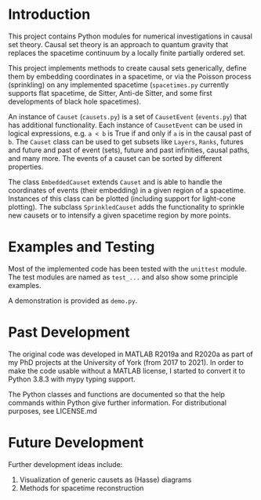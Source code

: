 # Introduction
This project contains Python modules for numerical investigations in causal set theory. Causal set theory is an approach to quantum gravity that replaces the spacetime continuum by a locally finite partially ordered set. 

This project implements methods to create causal sets generically, define them by embedding coordinates in a spacetime, or via the Poisson process (sprinkling) on any implemented spacetime (`spacetimes.py` currently supports flat spacetime, de Sitter, Anti-de Sitter, and some first developments of black hole spacetimes).

An instance of `Causet` (`causets.py`) is a set of `CausetEvent` (`events.py`) that has additional functionality. Each instance of `CausetEvent` can be used in logical expressions, e.g. `a < b` is True if and only if `a` is in the causal past of `b`. The `Causet` class can be used to get subsets like `Layers`, `Ranks`, futures and future and past of event (sets), future and past infinities, causal paths, and many more. The events of a causet can be sorted by different properties.

The class `EmbeddedCauset` extends `Causet` and is able to handle the coordinates of events (their embedding) in a given region of a spacetime. Instances of this class can be plotted (including support for light-cone plotting). The subclass `SprinkledCauset` adds the functionality to sprinkle new causets or to intensify a given spacetime region by more points.  

# Examples and Testing
Most of the implemented code has been tested with the `unittest` module. The test modules are named as `test_...` and also show some principle examples. 

A demonstration is provided as `demo.py`.

# Past Development
The original code was developed in MATLAB R2019a and R2020a as part of my PhD projects at the University of York (from 2017 to 2021). In order to make the code usable without a MATLAB license, I started to convert it to Python 3.8.3 with mypy typing support.

The Python classes and functions are documented so that the help commands within Python give further information. 
For distributional purposes, see LICENSE.md

# Future Development
Further development ideas include: 
1. Visualization of generic causets as (Hasse) diagrams
2. Methods for spacetime reconstruction
